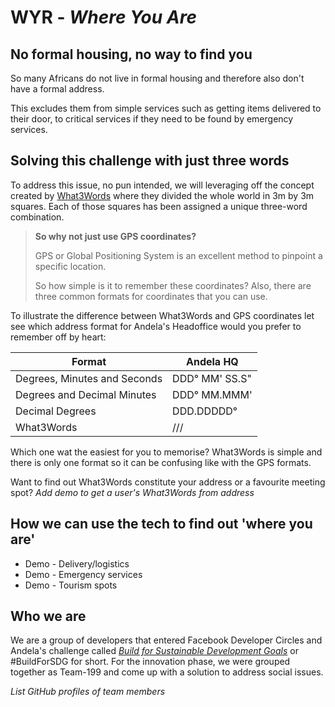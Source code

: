 # WYR - *Where You Are*


## No formal housing, no way to find you
So many Africans do not live in formal housing and therefore also don't have a formal address.

This excludes them from simple services such as getting items delivered to their door, to critical services if they need to be found by emergency services.

## Solving this challenge with just three words

To address this issue, no pun intended, we will leveraging off the concept created by [What3Words](https://what3words.com/) where they divided the whole world in 3m by 3m squares. Each of those squares has been assigned a unique three-word combination.

> **So why not just use GPS coordinates?**
>
> GPS or Global Positioning System is an excellent method to pinpoint a specific location.
>
> So how simple is it to remember these coordinates? Also, there are three common formats for coordinates that you can use. 

To illustrate the difference between What3Words and GPS coordinates let see which address format for Andela's Headoffice would you prefer to remember off by heart:

| Format | Andela HQ |
|---|---|
|	Degrees, Minutes and Seconds | DDD° MM' SS.S"  |
| Degrees and Decimal Minutes | DDD° MM.MMM' |
| Decimal Degrees  | DDD.DDDDD°   | 
| What3Words  |  ///  | 

Which one wat the easiest for you to memorise? What3Words is simple and there is only one format so it can be confusing like with the GPS formats.

Want to find out What3Words constitute your address or a favourite meeting spot?
_Add demo to get a user's What3Words from address_


## How we can use the tech to find out 'where you are'

* Demo - Delivery/logistics
* Demo - Emergency services
* Demo - Tourism spots

## Who we are
We are a group of developers that entered Facebook Developer Circles and Andela's challenge called *[Build for Sustainable Development Goals](https://buildforsdg.andela.com/)* or #BuildForSDG for short. For the innovation phase, we were grouped together as Team-199 and come up with a solution to address social issues.

_List GitHub profiles of team members_ 
